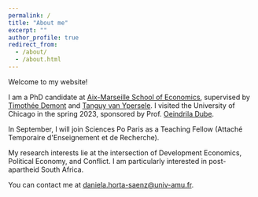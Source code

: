 ```yaml
---
permalink: /
title: "About me"
excerpt: ""
author_profile: true
redirect_from: 
  - /about/
  - /about.html
---
```

Welcome to my website!

I am a PhD candidate at [Aix-Marseille School of Economics](https://www.amse-aixmarseille.fr/en), supervised by [Timothée Demont](https://sites.google.com/site/timotheedemont/home) and [Tanguy van Ypersele](https://www.amse-aixmarseille.fr/fr/membres/van-ypersele).
I visited the University of Chicago in the spring 2023, sponsored by Prof. [Oeindrila Dube](http://odube.net). 

In September, I will join Sciences Po Paris as a  Teaching Fellow (Attaché Temporaire d'Enseignement et de Recherche).

My research interests lie at the intersection of Development Economics, Political Economy, and Conflict. I am particularly interested in post-apartheid South Africa. 

You can contact me at [daniela.horta-saenz@univ-amu.fr](mailto:daniela.horta-saenz@univ-amu.fr).





